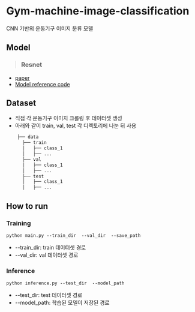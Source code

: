 # Gym-machine-image-classification
CNN 기반의 운동기구 이미지 분류 모델

## Model
> ### Resnet
- [paper](https://arxiv.org/abs/1512.03385)
- [Model reference code](https://www.tensorflow.org/api_docs/python/tf/keras/applications/resnet50/ResNet50)

## Dataset
- 직접 각 운동기구 이미지 크롤링 후 데이터셋 생성
- 아래와 같이 train, val, test 각 디렉토리에 나눈 뒤 사용 
```bash
    ├── data
      ├── train
      │   ├── class_1
      │   ├── ...
      ├── val
      │   ├── class_1
      │   ├── ...
      ├── test
      │   ├── class_1
      │   ├── ...

```

## How to run
### Training
```
python main.py --train_dir  --val_dir  --save_path 
```
* --train_dir: train 데이터셋 경로
* --val_dir: val 데이터셋 경로
### Inference
```
python inference.py --test_dir  --model_path
```
* --test_dir: test 데이터셋 경로
* --model_path: 학습된 모델이 저장된 경로
